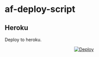 # af-deploy-script

<!-- ## Railway

[![Deploy on Railway](https://railway.app/button.svg)](https://railway.app/new/template?template=)
<br> -->

## Heroku

Deploy to heroku. 
<p align="center">
<a href="https://github.com/Nobada/af-deploy-script">
  <img src="https://www.herokucdn.com/deploy/button.svg" alt="Deploy">
</a>
</p>


